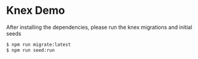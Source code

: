 # Knex Demo

After installing the dependencies, please run the knex migrations and initial seeds

```bash
$ npm run migrate:latest
$ npm run seed:run
```
